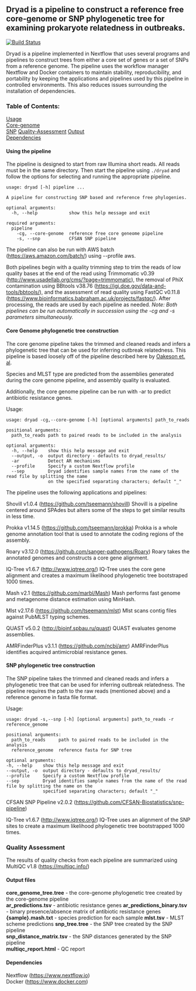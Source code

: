 ## Dryad is a pipeline to construct a reference free core-genome or SNP phylogenetic tree for examining prokaryote relatedness in outbreaks.
[![Build Status](https://travis-ci.org/k-florek/dryad.svg?branch=master)](https://travis-ci.org/k-florek/dryad)

Dryad is a pipeline implemented in Nextflow that uses several programs and pipelines to construct trees from either a core set of genes or a set of SNPs from a reference genome. The pipeline uses the workflow manager Nextflow and Docker containers to maintain stability, reproducibility, and portability by keeping the applications and pipelines used by this pipeline in controlled environments. This also reduces issues surrounding the installation of dependencies.

### Table of Contents:
[Usage](#Using-the-pipeline)  
[Core-genome](#Core-Genome-phylogenetic-tree-construction)  
[SNP](#SNP-phylogenetic-tree-construction)
[Quality-Assessment](#Quality-Assessment)
[Output](#Output-files)  
[Dependencies](#Dependencies)

#### Using the pipeline

The pipeline is designed to start from raw Illumina short reads. All reads must be in the same directory. Then start the pipeline using `./dryad` and follow the options for selecting and running the appropriate pipeline.

```
usage: dryad [-h] pipeline ...

A pipeline for constructing SNP based and reference free phylogenies.

optional arguments:
  -h, --help            show this help message and exit

required arguments:
  pipeline
    -cg, --core-genome  reference free core geneome pipeline
    -s, --snp           CFSAN SNP pipeline
```

The pipeline can also be run with AWS batch (https://aws.amazon.com/batch/) using --profile aws.

Both pipelines begin with a quality trimming step to trim the reads of low quality bases at the end of the read using Trimmomatic v0.39 (http://www.usadellab.org/cms/?page=trimmomatic), the removal of PhiX contamination using BBtools v38.76 (https://jgi.doe.gov/data-and-tools/bbtools/), and the assessment of read quality using FastQC v0.11.8 (https://www.bioinformatics.babraham.ac.uk/projects/fastqc/). After processing, the reads are used by each pipeline as needed. *Note: Both pipelines can be run automatically in succession using the -cg and -s parameters simultaneously.*

#### Core Genome phylogenetic tree construction
The core genome pipeline takes the trimmed and cleaned reads and infers a phylogenetic tree that can be used for inferring outbreak relatedness. This pipeline is based loosely off of the pipeline described here by [Oakeson et. al](https://www.ncbi.nlm.nih.gov/pubmed/30158193).

Species and MLST type are predicted from the assemblies generated during the core genome pipeline, and assembly quality is evaluated.

Additionally, the core genome pipeline can be run with -ar to predict antibiotic resistance genes.

Usage:
```
usage: dryad -cg,--core-genome [-h] [optional arguments] path_to_reads

positional arguments:
  path_to_reads path to paired reads to be included in the analysis

optional arguments:
  -h, --help    show this help message and exit
  --output, -o  output directory - defaults to dryad_results/
  -ar           Detect AR mechanisms
  --profile     Specify a custom Nextflow profile
  --sep         Dryad identifies sample names from the name of the read file by splitting the name 
                on the specified separating characters; default "_"
```

The pipeline uses the following applications and pipelines:

Shovill v1.0.4 (https://github.com/tseemann/shovill)
Shovill is a pipeline centered around SPAdes but alters some of the steps to get similar results in less time.

Prokka v1.14.5 (https://github.com/tseemann/prokka)
Prokka is a whole genome annotation tool that is used to annotate the coding regions of the assembly.

Roary v3.12.0 (https://github.com/sanger-pathogens/Roary)
Roary takes the annotated genomes and constructs a core gene alignment.

IQ-Tree v1.6.7 (http://www.iqtree.org/)
IQ-Tree uses the core gene alignment and creates a maximum likelihood phylogenetic tree bootstraped 1000 times.

Mash v2.1 (https://github.com/marbl/Mash)
Mash performs fast genome and metagenome distance estimation using MinHash.

Mlst v2.17.6 (https://github.com/tseemann/mlst)
Mlst scans contig files against PubMLST typing schemes.

QUAST v5.0.2 (http://bioinf.spbau.ru/quast)
QUAST evaluates genome assemblies.

AMRFinderPlus v3.1.1 (https://github.com/ncbi/amr)
AMRFinderPlus identifies acquired antimicrobial resistance genes.

#### SNP phylogenetic tree construction
The SNP pipeline takes the trimmed and cleaned reads and infers a phylogenetic tree that can be used for inferring outbreak relatedness. The pipeline requires the path to the raw reads (mentioned above) and a reference genome in fasta file format.

Usage:
```
usage: dryad -s,--snp [-h] [optional arguments] path_to_reads -r reference_genome

positional arguments:
  path_to_reads     path to paired reads to be included in the analysis
  reference_genome  reference fasta for SNP tree

optional arguments:
-h, --help    show this help message and exit
--output, -o  output directory - defaults to dryad_results/
--profile     Specify a custom Nextflow profile
--sep         Dryad identifies sample names from the name of the read file by splitting the name on the
              specified separating characters; default "_"
```

CFSAN SNP Pipeline v2.0.2 (https://github.com/CFSAN-Biostatistics/snp-pipeline)

IQ-Tree v1.6.7 (http://www.iqtree.org/)
IQ-Tree uses an alignment of the SNP sites to create a maximum likelihood phylogenetic tree bootstrapped 1000 times.

### Quality Assessment
The results of quality checks from each pipeline are summarized using MultiQC v1.8 (https://multiqc.info/)

#### Output files

**core_genome_tree.tree** - the core-genome phylogenetic tree created by the core-genome pipeline  
**ar_predictions.tsv** - antibiotic resistance genes
**ar_predictions_binary.tsv** - binary presence/absence matrix of antibiotic resistance genes
**{sample}.mash.txt** - species prediction for each sample
**mlst.tsv** - MLST scheme predictions
**snp_tree.tree** - the SNP tree created by the SNP pipeline  
**snp_distance_matrix.tsv** - the SNP distances generated by the SNP pipeline  
**multiqc_report.html** - QC report

#### Dependencies
Nextflow (https://www.nextflow.io)  
Docker (https://www.docker.com)
